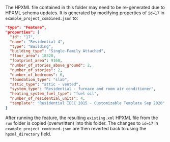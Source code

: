 The HPXML file contained in this folder may need to be re-generated due to HPXML schema updates.
It is generated by modifying properties of `id=17` in `example_project_combined.json` to:

  ```json
  "type": "Feature",
  "properties": {
    "id": "17",
    "name": "Residential 4",
    "type": "Building",
    "building_type": "Single-Family Attached",
    "floor_area": 18320,
    "footprint_area": 9160,
    "number_of_stories_above_ground": 2,
    "number_of_stories": 2,
    "number_of_bedrooms": 6,
    "foundation_type": "slab",
    "attic_type": "attic - vented",
    "system_type": "Residential - furnace and room air conditioner",
    "heating_system_fuel_type": "fuel oil",
    "number_of_residential_units": 4,
    "template": "Residential IECC 2015 - Customizable Template Sep 2020"
  }
  ```

After running the feature, the resulting `existing.xml` HPXML file from the `run` folder is copied (overwritten) into this folder.
The changes to `id=17` in `example_project_combined.json` are then reverted back to using the `hpxml_directory` field.

